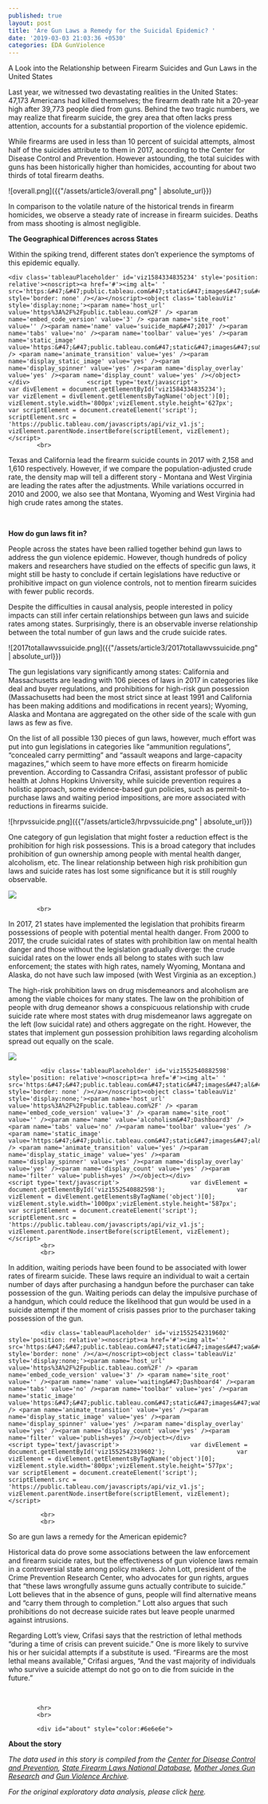 ```yaml
---
published: true
layout: post
title: 'Are Gun Laws a Remedy for the Suicidal Epidemic? '
date: '2019-03-03 21:03:36 +0530'
categories: EDA GunViolence
---
```

A Look into the Relationship between Firearm Suicides and Gun Laws in the United States

            
Last year, we witnessed two devastating realities in the United States: 47,173 Americans had killed themselves; the firearm death rate hit a 20-year high after 39,773 people died from guns. Behind the two tragic numbers, we may realize that firearm suicide, the grey area that often lacks press attention, accounts for a substantial proportion of the violence epidemic.


While firearms are used in less than 10 percent of suicidal attempts, almost half of the suicides attribute to them in 2017, according to the Center for Disease Control and Prevention. However astounding, the total suicides with guns has been historically higher than homicides, accounting for about two thirds of total firearm deaths.

![overall.png]({{"/assets/article3/overall.png" | absolute_url}})

            
In comparison to the volatile nature of the historical trends in firearm homicides, we observe a steady rate of increase in firearm suicides. Deaths from mass shooting is almost negligible. 

<p><b>The Geographical Differences across States</b></p>

Within the spiking trend, different states don’t experience the symptoms of this epidemic equally. 

	<div class='tableauPlaceholder' id='viz1584334835234' style='position: relative'><noscript><a href='#'><img alt=' ' src='https:&#47;&#47;public.tableau.com&#47;static&#47;images&#47;su&#47;suicide_map&#47;2017&#47;1_rss.png' style='border: none' /></a></noscript><object class='tableauViz'  style='display:none;'><param name='host_url' value='https%3A%2F%2Fpublic.tableau.com%2F' /> <param name='embed_code_version' value='3' /> <param name='site_root' value='' /><param name='name' value='suicide_map&#47;2017' /><param name='tabs' value='no' /><param name='toolbar' value='yes' /><param name='static_image' value='https:&#47;&#47;public.tableau.com&#47;static&#47;images&#47;su&#47;suicide_map&#47;2017&#47;1.png' /> <param name='animate_transition' value='yes' /><param name='display_static_image' value='yes' /><param name='display_spinner' value='yes' /><param name='display_overlay' value='yes' /><param name='display_count' value='yes' /></object></div>                <script type='text/javascript'>                    var divElement = document.getElementById('viz1584334835234');                    var vizElement = divElement.getElementsByTagName('object')[0];                    vizElement.style.width='800px';vizElement.style.height='627px';                    var scriptElement = document.createElement('script');                    scriptElement.src = 'https://public.tableau.com/javascripts/api/viz_v1.js';                    vizElement.parentNode.insertBefore(scriptElement, vizElement);                </script>  
            <br>   


<p>Texas and California lead the firearm suicide counts in 2017 with 2,158 and 1,610 respectively. However, if we compare the population-adjusted crude rate, the density map will tell a different story - Montana and West Virginia are leading the rates after the adjustments. While variations occurred in 2010 and 2000, we also see that Montana, Wyoming and West Virginia had high crude rates among the states.</p>
            <br>

<p><b>How do gun laws fit in?</b></p>

<p>People across the states have been rallied together behind gun laws to address the gun violence epidemic. However, though hundreds of policy makers and researchers have studied on the effects of specific gun laws, it might still be hasty to conclude if certain legislations have reductive or prohibitive impact on gun violence controls, not to mention firearm suicides with fewer public records.</p>
<p>Despite the difficulties in causal analysis, people interested in policy impacts can still infer certain relationships between gun laws and suicide rates among states. Surprisingly, there is an observable inverse relationship between the total number of gun laws and the crude suicide rates.</p>

![2017totallawvssuicide.png]({{"/assets/article3/2017totallawvssuicide.png" | absolute_url}})


<p>The gun legislations vary significantly among states: California and Massachusetts are leading with 106 pieces of laws in 2017 in categories like deal and buyer regulations, and prohibitions for high-risk gun possession (Massachusetts had been the most strict since at least 1991 and California has been making additions and modifications in recent years); Wyoming, Alaska and Montana are aggregated on the other side of the scale with gun laws as few as five.</p> 

<p>On the list of all possible 130 pieces of gun laws, however, much effort was put into gun legislations in categories like “ammunition regulations”, “concealed carry permitting” and “assault weapons and large-capacity magazines,” which seem to have more effects on firearm homicide prevention. According to Cassandra Crifasi, assistant professor of public health at Johns Hopkins University, while suicide prevention requires a holistic approach, some evidence-based gun policies, such as permit-to-purchase laws and waiting period impositions, are more associated with reductions in firearms suicide.</p>

![hrpvssuicide.png]({{"/assets/article3/hrpvssuicide.png" | absolute_url}})


<p>One category of gun legislation that might foster a reduction effect is the prohibition for high risk possessions. This is a broad category that includes prohibition of gun ownership among people with mental health danger, alcoholism, etc. The linear relationship between high risk prohibition gun laws and suicide rates has lost some significance but it is still roughly observable.</p> 
            
<div class='tableauPlaceholder' id='viz1552540733732' style='position: relative'><noscript><a href='#'><img alt=' ' src='https:&#47;&#47;public.tableau.com&#47;static&#47;images&#47;me&#47;mentalhealth_15525407261560&#47;mentalhealth&#47;1_rss.png' style='border: none' /></a></noscript><object class='tableauViz'  style='display:none;'><param name='host_url' value='https%3A%2F%2Fpublic.tableau.com%2F' /> <param name='embed_code_version' value='3' /> <param name='site_root' value='' /><param name='name' value='mentalhealth_15525407261560&#47;mentalhealth' /><param name='tabs' value='no' /><param name='toolbar' value='yes' /><param name='static_image' value='https:&#47;&#47;public.tableau.com&#47;static&#47;images&#47;me&#47;mentalhealth_15525407261560&#47;mentalhealth&#47;1.png' /> <param name='animate_transition' value='yes' /><param name='display_static_image' value='yes' /><param name='display_spinner' value='yes' /><param name='display_overlay' value='yes' /><param name='display_count' value='yes' /><param name='filter' value='publish=yes' /></object></div> <script type='text/javascript'>                    var divElement = document.getElementById('viz1552540733732');                    var vizElement = divElement.getElementsByTagName('object')[0];                    vizElement.style.width='1000px';vizElement.style.height='577px';                    var scriptElement = document.createElement('script');                    scriptElement.src = 'https://public.tableau.com/javascripts/api/viz_v1.js';                    vizElement.parentNode.insertBefore(scriptElement, vizElement);</script>

            <br>
<p>In 2017, 21 states have implemented the legislation that prohibits firearm possessions of people with potential mental health danger. From 2000 to 2017, the crude suicidal rates of states with prohibition law on mental health danger and those without the legislation gradually diverge: the crude suicidal rates on the lower ends all belong to states with such law enforcement; the states with high rates, namely Wyoming, Montana and Alaska, do not have such law imposed (with West Virginia as an exception.) <p>

<p>The high-risk prohibition laws on drug misdemeanors and alcoholism are among the viable choices for many states. The law on the prohibition of people with drug demeanor shows a conspicuous relationship with crude suicide rate where most states with drug misdemeanor laws aggregate on the left (low suicidal rate) and others aggregate on the right. However, the states that implement gun possession prohibition laws regarding alcoholism spread out equally on the scale.</p> 

<div class='tableauPlaceholder' id='viz1552542484361' style='position: relative'><noscript><a href='#'><img alt=' ' src='https:&#47;&#47;public.tableau.com&#47;static&#47;images&#47;dr&#47;drugmisdemeanor&#47;drugmisdemeanor&#47;1_rss.png' style='border: none' /></a></noscript><object class='tableauViz'  style='display:none;'><param name='host_url' value='https%3A%2F%2Fpublic.tableau.com%2F' /> <param name='embed_code_version' value='3' /> <param name='site_root' value='' /><param name='name' value='drugmisdemeanor&#47;drugmisdemeanor' /><param name='tabs' value='no' /><param name='toolbar' value='yes' /><param name='static_image' value='https:&#47;&#47;public.tableau.com&#47;static&#47;images&#47;dr&#47;drugmisdemeanor&#47;drugmisdemeanor&#47;1.png' /> <param name='animate_transition' value='yes' /><param name='display_static_image' value='yes' /><param name='display_spinner' value='yes' /><param name='display_overlay' value='yes' /><param name='display_count' value='yes' /><param name='filter' value='publish=yes' /></object></div>                <script type='text/javascript'>                    var divElement = document.getElementById('viz1552542484361');                    var vizElement = divElement.getElementsByTagName('object')[0];                    vizElement.style.width='800px';vizElement.style.height='577px';                    var scriptElement = document.createElement('script');                    scriptElement.src = 'https://public.tableau.com/javascripts/api/viz_v1.js';                    vizElement.parentNode.insertBefore(scriptElement, vizElement);                </script>

             
             <div class='tableauPlaceholder' id='viz1552540882598' style='position: relative'><noscript><a href='#'><img alt=' ' src='https:&#47;&#47;public.tableau.com&#47;static&#47;images&#47;al&#47;alcoholism&#47;Dashboard3&#47;1_rss.png' style='border: none' /></a></noscript><object class='tableauViz'  style='display:none;'><param name='host_url' value='https%3A%2F%2Fpublic.tableau.com%2F' /> <param name='embed_code_version' value='3' /> <param name='site_root' value='' /><param name='name' value='alcoholism&#47;Dashboard3' /><param name='tabs' value='no' /><param name='toolbar' value='yes' /><param name='static_image' value='https:&#47;&#47;public.tableau.com&#47;static&#47;images&#47;al&#47;alcoholism&#47;Dashboard3&#47;1.png' /> <param name='animate_transition' value='yes' /><param name='display_static_image' value='yes' /><param name='display_spinner' value='yes' /><param name='display_overlay' value='yes' /><param name='display_count' value='yes' /><param name='filter' value='publish=yes' /></object></div>                <script type='text/javascript'>                    var divElement = document.getElementById('viz1552540882598');                    var vizElement = divElement.getElementsByTagName('object')[0];                    vizElement.style.width='1000px';vizElement.style.height='587px';                    var scriptElement = document.createElement('script');                    scriptElement.src = 'https://public.tableau.com/javascripts/api/viz_v1.js';                    vizElement.parentNode.insertBefore(scriptElement, vizElement);                </script>
             <br>
             <br>
<p>In addition, waiting periods have been found to be associated with lower rates of firearm suicide. These laws require an individual to wait a certain number of days after purchasing a handgun before the purchaser can take possession of the gun. Waiting periods can delay the impulsive purchase of a handgun, which could reduce the likelihood that gun would be used in a suicide attempt if the moment of crisis passes prior to the purchaser taking possession of the gun.</p>
 
             <div class='tableauPlaceholder' id='viz1552542319602' style='position: relative'><noscript><a href='#'><img alt=' ' src='https:&#47;&#47;public.tableau.com&#47;static&#47;images&#47;wa&#47;waiting&#47;Dashboard4&#47;1_rss.png' style='border: none' /></a></noscript><object class='tableauViz'  style='display:none;'><param name='host_url' value='https%3A%2F%2Fpublic.tableau.com%2F' /> <param name='embed_code_version' value='3' /> <param name='site_root' value='' /><param name='name' value='waiting&#47;Dashboard4' /><param name='tabs' value='no' /><param name='toolbar' value='yes' /><param name='static_image' value='https:&#47;&#47;public.tableau.com&#47;static&#47;images&#47;wa&#47;waiting&#47;Dashboard4&#47;1.png' /> <param name='animate_transition' value='yes' /><param name='display_static_image' value='yes' /><param name='display_spinner' value='yes' /><param name='display_overlay' value='yes' /><param name='display_count' value='yes' /><param name='filter' value='publish=yes' /></object></div>                <script type='text/javascript'>                    var divElement = document.getElementById('viz1552542319602');                    var vizElement = divElement.getElementsByTagName('object')[0];                    vizElement.style.width='800px';vizElement.style.height='577px';                    var scriptElement = document.createElement('script');                    scriptElement.src = 'https://public.tableau.com/javascripts/api/viz_v1.js';                    vizElement.parentNode.insertBefore(scriptElement, vizElement);                </script>

             <br>
             <br>
 
<p>So are gun laws a remedy for the American epidemic? </p>
<p>Historical data do prove some associations between the law enforcement and firearm suicide rates, but the effectiveness of gun violence laws remain in a controversial state among policy makers. John Lott, president of the Crime Prevention Research Center, who advocates for gun rights, argues that “these laws wrongfully assume guns actually contribute to suicide.” Lott believes that in the absence of guns, people will find alternative means and “carry them through to completion.” Lott also argues that such prohibitions do not decrease suicide rates but leave people unarmed against intrusions.</p> 

<p>Regarding Lott’s view, Crifasi says that the restriction of lethal methods “during a time of crisis can prevent suicide.” One is more likely to survive his or her suicidal attempts if a substitute is used. “Firearms are the most lethal means available,” Crifasi argues, “And the vast majority of individuals who survive a suicide attempt do not go on to die from suicide in the future.”</p>
            <br>

            <hr>
            <br>

            <div id="about" style="color:#6e6e6e">
<p><strong>About the story</strong><p>
<p><em>The data used in this story is compiled from the <a href="https://wonder.cdc.gov/" target="new">Center for Disease Control and Prevention</a>, <a href="https://www.statefirearmlaws.org/national-data" target="new">State Firearm Laws National Database</a>, <a href="https://www.motherjones.com/politics/2012/07/mass-shootings-map/" target="new">Mother Jones Gun Research</a> and <a href="https://www.gunviolencearchive.org/" target="new">Gun Violence Archive</a>.</em></p>
            <p><em>For the original exploratory data analysis, please click <a href="EDA.html">here</a>.</em></p>
            </em>

